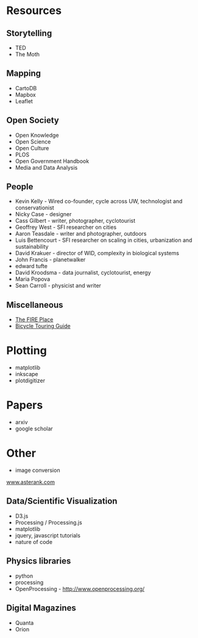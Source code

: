 Resources
=========

Storytelling
------------
 -  TED
 -  The Moth

Mapping
-------
 -  CartoDB
 -  Mapbox
 -  Leaflet


Open Society
------------
 -  Open Knowledge
 -  Open Science
 -  Open Culture
 -  PLOS
 -  Open Government Handbook
 -  Media and Data Analysis

People 
------
 - Kevin Kelly - Wired co-founder, cycle across UW, technologist and conservationist
 - Nicky Case - designer
 - Cass Gilbert - writer, photographer, cyclotourist
 - Geoffrey West - SFI researcher on cities
 - Aaron Teasdale - writer and photographer, outdoors
 - Luis Bettencourt - SFI researcher on scaling in cities, urbanization and sustainability
 - David Krakuer - director of WID, complexity in biological systems
 - John Francis  - planetwalker
 - edward tufte
 - David Kroodsma - data journalist, cyclotourist, energy
 - Maria Popova
 - Sean Carroll - physicist and writer

Miscellaneous
-------------

-   [The FIRE Place](http://fire.pppl.gov)
-   [Bicycle Touring
    Guide](http://www.bicycletouring101.com/TableOfContents.htm)


Plotting
========
   -   matplotlib
   -   inkscape
   -   plotdigitizer

Papers
======
   -   arxiv
   -   google scholar

Other
=====
   -   image conversion

www.asterank.com


Data/Scientific Visualization
-----------------------------
 -  D3.js
 -  Processing / Processing.js
 -  matplotlib
 -  jquery, javascript tutorials
 -  nature of code

Physics libraries
-----------------
 -  python 
 -  processing
 - OpenProcessing - http://www.openprocessing.org/

Digital Magazines
-----------------
 -  Quanta
 -  Orion
